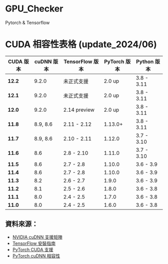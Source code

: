 # GPU_Checker
Pytorch &amp; Tensorflow

# CUDA 相容性表格 (update_2024/06)
| CUDA 版本 | cuDNN 版本 | TensorFlow 版本  | PyTorch 版本  | Python 版本 |
|-----------|------------|------------------|---------------|-------------|
| **12.2**  | 9.2.0      | 未正式支援        | 2.0 up        | 3.8 - 3.11  |
| **12.1**  | 9.2.0      | 未正式支援        | 2.0 up        | 3.8 - 3.11  |
| **12.0**  | 9.2.0      | 2.14 preview     | 2.0 up        | 3.8 - 3.11  |
| **11.8**  | 8.9, 8.6   | 2.11 - 2.12      | 1.13.0+       | 3.8 - 3.11  |
| **11.7**  | 8.9, 8.6   | 2.10 - 2.11      | 1.12.0        | 3.7 - 3.10  |
| **11.6**  | 8.6        | 2.8 - 2.10       | 1.11.0        | 3.7 - 3.10  |
| **11.5**  | 8.6        | 2.7 - 2.8        | 1.10.0        | 3.6 - 3.9   |
| **11.4**  | 8.6        | 2.7 - 2.8        | 1.10.0        | 3.6 - 3.9   |
| **11.3**  | 8.2        | 2.6 - 2.7        | 1.9.0         | 3.6 - 3.9   |
| **11.2**  | 8.1        | 2.5 - 2.6        | 1.8.0         | 3.6 - 3.8   |
| **11.1**  | 8.0        | 2.4 - 2.5        | 1.7.0         | 3.6 - 3.8   |
| **11.0**  | 8.0        | 2.4 - 2.5        | 1.6.0         | 3.6 - 3.8   |

## 資料來源：
- [NVIDIA cuDNN 支援矩陣](https://docs.nvidia.com/deeplearning/cudnn/support-matrix/index.html)
- [TensorFlow 安裝指南](https://www.tensorflow.org/install/source#gpu)
- [PyTorch CUDA 支援](https://pytorch.org/get-started/previous-versions/)
- [PyTorch cuDNN 相容性](https://developer.nvidia.com/blog/enhancing-deep-learning-performance-using-cudnn/)
